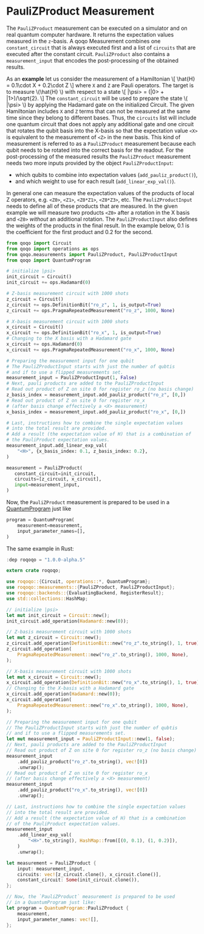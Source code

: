 # PauliZProduct Measurement

The `PauliZProduct` measurement can be executed on a simulator and on real quantum computer hardware. It returns the expectation values measured in the `z`-basis. A qoqo Measurement combines one `constant_circuit` that is always executed first and a list of `circuits` that are executed after the constant circuit. `PauliZProduct` also contains a `measurement_input` that encodes the post-processing of the obtained results.

As an **example** let us consider the measurement of a Hamiltonian 
\\[
    \hat{H} = 0.1\cdot X + 0.2\cdot Z
\\] where `X` and `Z` are Pauli operators. The target is to measure \\(\hat{H} \\) with respect to a state
\\[
    |\psi> = (|0> + |1>)/\sqrt{2}.
\\]
The `constant_circuit` will be used to prepare the state \\( |\psi> \\) by applying the Hadamard gate on the initialized Circuit. The given Hamiltonian includes `X` and `Z` terms that can not be measured at the same time since they belong to different bases. Thus, the `circuits` list will include one quantum circuit that does not apply any additional gate and one circuit that rotates the qubit basis into the X-basis so that the expectation value `<X>` is equivalent to the measurement of `<Z>` in the new basis. This kind of measurement is referred to as a `PauliZProduct` measurement because each qubit needs to be rotated into the correct basis for the readout. For the post-processing of the measured results the `PauliZProduct` measurement needs two more inputs provided by the object `PauliZProductInput`:
* which qubits to combine into expectation values (`add_pauliz_product()`),
* and which weight to use for each result (`add_linear_exp_val()`).

In general one can measure the expectation values of the products of local Z operators, e.g. `<Z0>`, `<Z1>`, `<Z0*Z1>`, `<Z0*Z3>`, etc. The `PauliZProductInput` needs to define all of these products that are measured. In the given example we will measure two products `<Z0>` after a rotation in the X basis and `<Z0>` _without_ an additional rotation. The `PauliZProductInput` also defines the weights of the products in the final result. In the example below, 0.1 is the coefficient for the first product and 0.2 for the second.

```python
from qoqo import Circuit
from qoqo import operations as ops
from qoqo.measurements import PauliZProduct, PauliZProductInput
from qoqo import QuantumProgram

# initialize |psi>
init_circuit = Circuit()
init_circuit += ops.Hadamard(0)

# Z-basis measurement circuit with 1000 shots
z_circuit = Circuit()
z_circuit += ops.DefinitionBit("ro_z", 1, is_output=True)
z_circuit += ops.PragmaRepeatedMeasurement("ro_z", 1000, None)

# X-basis measurement circuit with 1000 shots
x_circuit = Circuit()
x_circuit += ops.DefinitionBit("ro_x", 1, is_output=True)
# Changing to the X basis with a Hadamard gate
x_circuit += ops.Hadamard(0)
x_circuit += ops.PragmaRepeatedMeasurement("ro_x", 1000, None)

# Preparing the measurement input for one qubit
# The PauliZProductInput starts with just the number of qubtis
# and if to use a flipped measurements set.
measurement_input = PauliZProductInput(1, False)
# Next, pauli products are added to the PauliZProductInput
# Read out product of Z on site 0 for register ro_z (no basis change)
z_basis_index = measurement_input.add_pauliz_product("ro_z", [0,])
# Read out product of Z on site 0 for register ro_x
# (after basis change effectively a <X> measurement)
x_basis_index = measurement_input.add_pauliz_product("ro_x", [0,])

# Last, instructions how to combine the single expectation values
# into the total result are provided.
# Add a result (the expectation value of H) that is a combination of
# the PauliProduct expectation values.
measurement_input.add_linear_exp_val(
    "<H>", {x_basis_index: 0.1, z_basis_index: 0.2},
)

measurement = PauliZProduct(
   constant_circuit=init_circuit,
   circuits=[z_circuit, x_circuit],
   input=measurement_input,
)
```

Now, the `PauliZProduct` measurement is prepared to be used in a [QuantumProgram](program.md) just like

```python
program = QuantumProgram(
    measurement=measurement,
    input_parameter_names=[],
)
```

The same example in Rust:

```Rust
:dep roqoqo = "1.0.0-alpha.5"

extern crate roqoqo;

use roqoqo::{Circuit, operations::*, QuantumProgram};
use roqoqo::measurements::{PauliZProduct, PauliZProductInput};
use roqoqo::backends::{EvaluatingBackend, RegisterResult};
use std::collections::HashMap;

// initialize |psi>
let mut init_circuit = Circuit::new();
init_circuit.add_operation(Hadamard::new(0));

// Z-basis measurement circuit with 1000 shots
let mut z_circuit = Circuit::new();
z_circuit.add_operation(DefinitionBit::new("ro_z".to_string(), 1, true));
z_circuit.add_operation(
    PragmaRepeatedMeasurement::new("ro_z".to_string(), 1000, None),
);

// X-basis measurement circuit with 1000 shots
let mut x_circuit = Circuit::new();
x_circuit.add_operation(DefinitionBit::new("ro_x".to_string(), 1, true));
// Changing to the X-basis with a Hadamard gate
x_circuit.add_operation(Hadamard::new(0));
x_circuit.add_operation(
    PragmaRepeatedMeasurement::new("ro_x".to_string(), 1000, None),
);

// Preparing the measurement input for one qubit
// The PauliZProductInput starts with just the number of qubtis
// and if to use a flipped measurements set.
let mut measurement_input = PauliZProductInput::new(1, false);
// Next, pauli products are added to the PauliZProductInput
// Read out product of Z on site 0 for register ro_z (no basis change)
measurement_input
    .add_pauliz_product("ro_z".to_string(), vec![0])
    .unwrap();
// Read out product of Z on site 0 for register ro_x
// (after basis change effectively a <X> measurement)
measurement_input
    .add_pauliz_product("ro_x".to_string(), vec![0])
    .unwrap();

// Last, instructions how to combine the single expectation values
// into the total result are provided.
// Add a result (the expectation value of H) that is a combination
// of the PauliProduct expectation values.
measurement_input
    .add_linear_exp_val(
        "<H>".to_string(), HashMap::from([(0, 0.1), (1, 0.2)]),
    )
    .unwrap();

let measurement = PauliZProduct {
    input: measurement_input,
    circuits: vec![z_circuit.clone(), x_circuit.clone()],
    constant_circuit: Some(init_circuit.clone()),
};

// Now, the `PauliZProduct` measurement is prepared to be used
// in a QuantumProgram just like:
let program = QuantumProgram::PauliZProduct {
    measurement,
    input_parameter_names: vec![],
};
```